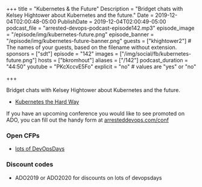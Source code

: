 +++
title = "Kubernetes & the Future"
Description = "Bridget chats with Kelsey Hightower about Kubernetes and the future."
Date = 2019-12-04T02:00:48-05:00
PublishDate = 2019-12-04T02:00:49-05:00
podcast_file = "arrested-devops-podcast-episode142.mp3"
episode_image = "/episode/img/kubernetes-future.png"
episode_banner = "/episode/img/kubernetes-future-banner.png"
guests = ["khightower2"] # The names of your guests, based on the filename without extension.
sponsors = ["sdt"]
episode = "142"
images = ["/img/social/fb/kubernetes-future.png"]
hosts = ["bkromhout"]
aliases = ["/142"]
podcast_duration = "44:50"
youtube = "PKcXccvE5Fo"
explicit = "no" # values are "yes" or "no"


+++

Bridget chats with Kelsey Hightower about Kubernetes and the future.

- [Kubernetes the Hard Way](https://github.com/kelseyhightower/kubernetes-the-hard-way)


If you have an upcoming conference you would like to see promoted on ADO, you can fill out the handy form at [arresteddevops.com/conf](https://arresteddevops.com/conf)


### Open CFPs

- [lots of DevOpsDays](https://devopsdays.org/speaking)

### Discount codes
- ADO2019 or ADO2020 for discounts on lots of devopsdays

